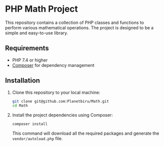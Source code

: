 # PHP Math Project

This repository contains a collection of PHP classes and functions to perform various mathematical operations. The project is designed to be a simple and easy-to-use library.

## Requirements

- PHP 7.4 or higher
- [Composer](https://getcomposer.org/) for dependency management

## Installation

1. Clone this repository to your local machine:
    ```bash
    git clone git@github.com:Planetbiru/Math.git
    cd Math
    ```

2. Install the project dependencies using Composer:
    ```bash
    composer install
    ```
    This command will download all the required packages and generate the `vendor/autoload.php` file.


